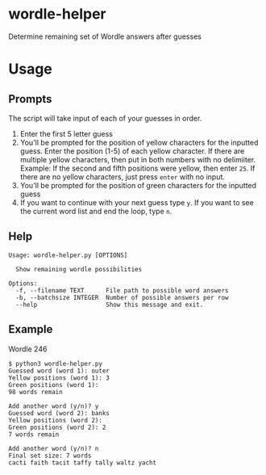# wordle-helper

Determine remaining set of Wordle answers after guesses

# Usage

## Prompts

The script will take input of each of your guesses in order. 
1. Enter the first 5 letter guess
2. You'll be prompted for the position of yellow characters for the inputted guess. Enter the position (1-5) of each yellow character. If there are multiple yellow characters, then put in both numbers with no delimiiter. Example: If the second and fifth positions were yellow, then enter `25`. If there are no yellow characters, just press `enter` with no input.
3. You'll be prompted for the position of green characters for the inputted guess
4. If you want to continue with your next guess type `y`. If you want to see the current word list and end the loop, type `n`.

## Help
```console
Usage: wordle-helper.py [OPTIONS]

  Show remaining wordle possibilities

Options:
  -f, --filename TEXT      File path to possible word answers
  -b, --batchsize INTEGER  Number of possible answers per row
  --help                   Show this message and exit.
```

## Example

Wordle 246
```console
$ python3 wordle-helper.py
Guessed word (word 1): outer
Yellow positions (word 1): 3
Green positions (word 1): 
98 words remain

Add another word (y/n)? y
Guessed word (word 2): banks
Yellow positions (word 2): 
Green positions (word 2): 2
7 words remain

Add another word (y/n)? n
Final set size: 7 words
cacti faith tacit taffy tally waltz yacht
```
